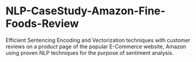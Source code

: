 # NLP-CaseStudy-Amazon-Fine-Foods-Review
Efficient Sentencing Encoding and Vectorization techniques with customer reviews on a product page of the popular E-Commerce website, Amazon using proven NLP techniques for the purpose of sentiment analysis.

